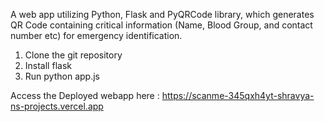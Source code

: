 A web app utilizing Python, Flask and PyQRCode library, which generates QR Code containing critical information (Name, Blood Group, and contact number etc) for emergency identification.
1. Clone the git repository
2. Install flask
3. Run python app.js
   
Access the Deployed webapp here : https://scanme-345qxh4yt-shravya-ns-projects.vercel.app
